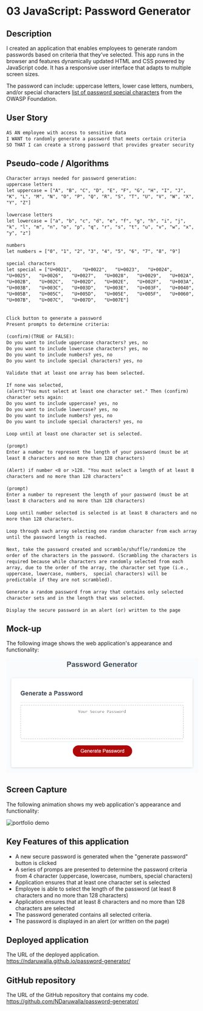 # 03 JavaScript: Password Generator

## Description 

I created an application that enables employees to generate random passwords based on criteria that they’ve selected. This app runs in the browser and features dynamically updated HTML and CSS powered by JavaScript code. It has a responsive user interface that adapts to multiple screen sizes.

The password can include: uppercase letters, lower case letters, numbers, and/or special characters [list of password special characters](https://www.owasp.org/index.php/Password_special_characters) from the OWASP Foundation.

## User Story

```
AS AN employee with access to sensitive data
I WANT to randomly generate a password that meets certain criteria
SO THAT I can create a strong password that provides greater security
```

## Pseudo-code / Algorithms

```
Character arrays needed for password generation:
uppercase letters
let uppercase = ["A", "B", "C", "D", "E", "F", "G", "H", "I", "J", "K", "L", "M", "N", "O", "P", "Q", "R", "S", "T", "U", "V", "W", "X", "Y", "Z"]

lowercase letters
let lowercase = ["a", "b", "c", "d", "e", "f", "g", "h", "i", "j", "k", "l", "m", "n", "o", "p", "q", "r", "s", "t", "u", "v", "w", "x", "y", "z"]

numbers
let numbers = ["0", "1", "2", "3", "4", "5", "6", "7", "8", "9"]

special characters
let special = ["U+0021",	"U+0022",	"U+0023",	"U+0024",	"U+0025",	"U+0026",	"U+0027",	"U+0028",	"U+0029",	"U+002A",	"U+002B",	"U+002C",	"U+002D",	"U+002E",	"U+002F",	"U+003A",	"U+003B",	"U+003C",	"U+003D",	"U+003E",	"U+003F",	"U+0040",	"U+005B",	"U+005C",	"U+005D",	"U+005E",	"U+005F",	"U+0060",	"U+007B",	"U+007C",	"U+007D",	"U+007E"]


Click button to generate a password
Present prompts to determine criteria:

(confirm)(TRUE or FALSE):
Do you want to include uppercase characters? yes, no
Do you want to include lowercase characters? yes, no
Do you want to include numbers? yes, no
Do you want to include special characters? yes, no

Validate that at least one array has been selected.

If none was selected, 
(alert)"You must select at least one character set." Then (confirm) character sets again:
Do you want to include uppercase? yes, no
Do you want to include lowercase? yes, no
Do you want to include numbers? yes, no
Do you want to include special characters? yes, no

Loop until at least one character set is selected.

(prompt)
Enter a number to represent the length of your password (must be at least 8 characters and no more than 128 characters)

(Alert) if number <8 or >128. "You must select a length of at least 8 characters and no more than 128 characters"

(prompt)
Enter a number to represent the length of your password (must be at least 8 characters and no more than 128 characters)

Loop until number selected is selected is at least 8 characters and no more than 128 characters.

Loop through each array selecting one random character from each array until the password length is reached.

Next, take the password created and scramble/shuffle/randomize the order of the characters in the password. (Scrambling the characters is required because while characters are randomly selected from each array, due to the order of the array, the character set type (i.e., uppercase, lowercase, numbers,  special characters) will be predictable if they are not scrambled).

Generate a random password from array that contains only selected character sets and in the length that was selected.

Display the secure password in an alert (or) written to the page 
```

## Mock-up

The following image shows the web application's appearance and functionality:

![The Password Generator application displays a red button to "Generate Password".](./Assets/03-javascript-homework-demo.png)


## Screen Capture

The following animation shows my web application's appearance and functionality:

![portfolio demo](./assets/images/password-generator.jpg)


## Key Features of this application
* A new secure password is generated when the "generate password" button is clicked
* A series of promps are presented to determine the password criteria from 4 character (uppercase, lowercase, numbers, special characters)
* Application ensures that at least one character set is selected
* Employee is able to select the length of the password (at least 8 characters and no more than 128 characters)
* Application ensures that at least 8 characters and no more than 128 characters are selected
* The password generated contains all selected criteria.
* The password is displayed in an alert (or written on the page)


## Deployed application

The URL of the deployed application.
https://ndaruwalla.github.io/password-generator/

## GitHub repository

The URL of the GitHub repository that contains my code.
https://github.com/NDaruwalla/password-generator/
